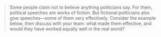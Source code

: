 > Some people claim not to believe anything politicians say. For them, political speeches are works of fiction. But fictional politicians also give speeches—some of them very effectively. Consider the example below, then discuss with your team: what made them effective, and would they have worked equally well in the real world?

```dataview

```
